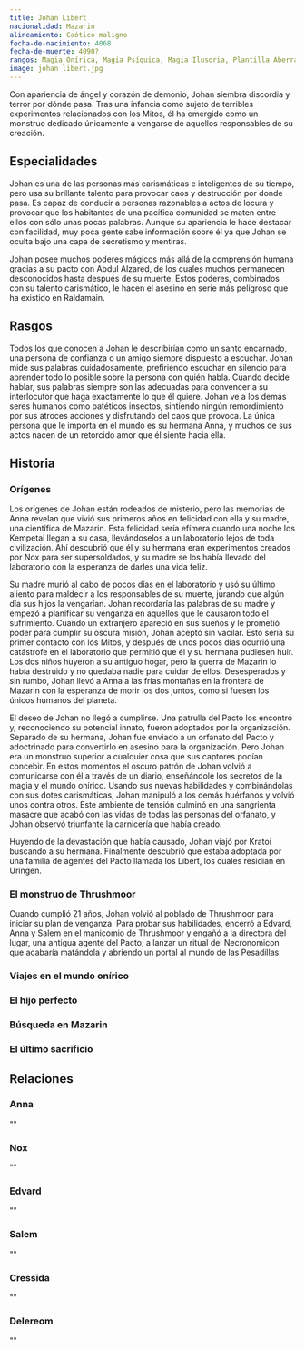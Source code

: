 ```yaml
---
title: Johan Libert
nacionalidad: Mazarin
alineamiento: Caótico maligno
fecha-de-nacimiento: 4068
fecha-de-muerte: 4090?
rangos: Magia Onírica, Magia Psíquica, Magia Ilusoria, Plantilla Aberrante, Influenciar
image: johan libert.jpg
---
```


Con apariencia de ángel y corazón de demonio, Johan siembra discordia y terror por dónde pasa. Tras una infancia como sujeto de terribles experimentos relacionados con los Mitos, él ha emergido como un monstruo dedicado únicamente a vengarse de aquellos responsables de su creación.

## Especialidades

Johan es una de las personas más carismáticas e inteligentes de su tiempo, pero usa su brillante talento para provocar caos y destrucción por donde pasa. Es capaz de conducir a personas razonables a actos de locura y provocar que los habitantes de una pacífica comunidad se maten entre ellos con sólo unas pocas palabras. Aunque su apariencia le hace destacar con facilidad, muy poca gente sabe información sobre él ya que Johan se oculta bajo una capa de secretismo y mentiras. 

Johan posee muchos poderes mágicos más allá de la comprensión humana gracias a su pacto con Abdul Alzared, de los cuales muchos permanecen desconocidos hasta después de su muerte. Estos poderes, combinados con su talento carismático, le hacen el asesino en serie más peligroso que ha existido en Raldamain.

## Rasgos

Todos los que conocen a Johan le describirían como un santo encarnado, una persona de confianza o un amigo siempre dispuesto a escuchar. Johan mide sus palabras cuidadosamente, prefiriendo escuchar en silencio para aprender todo lo posible sobre la persona con quién habla. Cuando decide hablar, sus palabras siempre son las adecuadas para convencer a su interlocutor que haga exactamente lo que él quiere.  Johan ve a los demás seres humanos como patéticos insectos, sintiendo ningún remordimiento por sus atroces acciones y disfrutando del caos que provoca.  La única persona que le importa en el mundo es su hermana Anna, y muchos de sus actos nacen de un retorcido amor que él siente hacia ella.

## Historia

### Orígenes

Los orígenes de Johan están rodeados de misterio, pero las memorias de Anna revelan que vivió sus primeros años en felicidad con ella y su madre, una científica de Mazarin. Esta felicidad sería efímera cuando una noche los Kempetai llegan a su casa, llevándoselos a un laboratorio lejos de toda civilización. Ahí descubrió que él y su hermana eran experimentos creados por Nox para ser supersoldados, y su madre se los había llevado del laboratorio con la esperanza de darles una vida feliz. 

Su madre murió al cabo de pocos días en el laboratorio y usó su último aliento para maldecir a los responsables de su muerte, jurando que algún día sus hijos la vengarían. Johan recordaría las palabras de su madre y empezó a planificar su venganza en aquellos que le causaron todo el sufrimiento. Cuando un extranjero apareció en sus sueños y le prometió poder para cumplir su oscura misión, Johan aceptó sin vacilar. Esto sería su primer contacto con los Mitos, y después de unos pocos días ocurrió una catástrofe en el laboratorio que permitió que él y su hermana pudiesen huir. Los dos niños huyeron a su antiguo hogar, pero la guerra de Mazarin lo había destruido y no quedaba nadie para cuidar de ellos. Desesperados y sin rumbo, Johan llevó a Anna a las frías montañas en la frontera de Mazarin con la esperanza de morir los dos juntos, como si fuesen los únicos humanos del planeta. 

El deseo de Johan no llegó a cumplirse. Una patrulla del Pacto los encontró y, reconociendo su potencial innato, fueron adoptados por la organización. Separado de su hermana, Johan fue enviado a un orfanato del Pacto y adoctrinado para convertirlo en asesino para la organización. Pero Johan era un monstruo superior a cualquier cosa que sus captores podían concebir. En estos momentos el oscuro patrón de Johan volvió a comunicarse con él a través de un diario, enseñándole los secretos de la magia y el mundo onírico. Usando sus nuevas habilidades y combinándolas con sus dotes carismáticas, Johan manipuló a los demás huérfanos y volvió unos contra otros. Este ambiente de tensión culminó en una sangrienta masacre que acabó con las vidas de todas las personas del orfanato, y Johan observó triunfante la carnicería que había creado.

Huyendo de la devastación que había causado, Johan viajó por Kratoi buscando a su hermana. Finalmente descubrió que estaba adoptada por una familia de agentes del Pacto llamada los Libert, los cuales residían en Uringen. 

### El monstruo de Thrushmoor

Cuando cumplió 21 años, Johan volvió al poblado de Thrushmoor para iniciar su plan de venganza. Para probar sus habilidades, encerró a Edvard, Anna y Salem en el manicomio de Thrushmoor y engañó a la directora del lugar, una antigua agente del Pacto, a lanzar un ritual del Necronomicon que acabaría matándola y abriendo un portal al mundo de las Pesadillas. 

### Viajes en el mundo onírico



### El hijo perfecto



### Búsqueda en Mazarin



### El último sacrificio



## Relaciones

### Anna

""

### Nox

""

### Edvard

""

### Salem

""

### Cressida

""

### Delereom

""